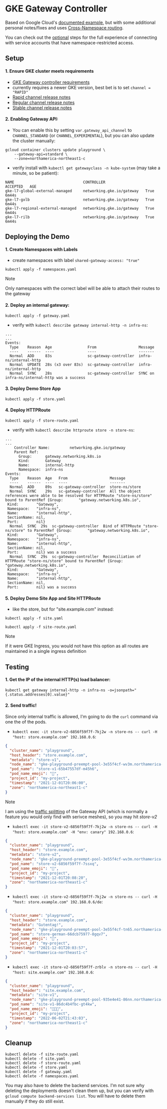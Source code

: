 # GKE Gateway Controller

Based on Google Cloud's [documented example](https://cloud.google.com/kubernetes-engine/docs/how-to/deploying-gateways), but with some additional personal notes/fixes and uses [Cross-Namespace routing](https://gateway-api.sigs.k8s.io/v1alpha2/guides/multiple-ns/).

You can check out the [optional](./optional/README.md) steps for the full experience of connecting with service accounts that have namespace-restricted access.


## Setup
#### 1. Ensure GKE cluster meets requirements
- [GKE Gateway controller requirements](https://cloud.google.com/kubernetes-engine/docs/how-to/deploying-gateways#requirements)
- currently requires a newer GKE version, best bet is to set `channel = "RAPID"`
- [Rapid channel release notes](https://cloud.google.com/kubernetes-engine/docs/release-notes-rapid)
- [Regular channel release notes](https://cloud.google.com/kubernetes-engine/docs/release-notes-regular)
- [Stable channel release notes](https://cloud.google.com/kubernetes-engine/docs/release-notes-stable)

#### 2. Enabling Gateway API:
- You can enable this by setting `var.gateway_api_channel` to `CHANNEL_STANDARD` (or `CHANNEL_EXPERIMENTAL`), but you can also update the cluster manually:
```
gcloud container clusters update playground \
    --gateway-api=standard \
    --zone=northamerica-northeast1-c
```

- verify install with `kubectl get gatewayclass -n kube-system` (may take a minute, so be patient):
```console
NAME                               CONTROLLER                  ACCEPTED   AGE
gke-l7-global-external-managed     networking.gke.io/gateway   True       6m44s
gke-l7-gxlb                        networking.gke.io/gateway   True       6m44s
gke-l7-regional-external-managed   networking.gke.io/gateway   True       6m44s
gke-l7-rilb                        networking.gke.io/gateway   True       6m44s
```


## Deploying the Demo
#### 1. Create Namespaces with Labels
- create namespaces with label `shared-gateway-access: "true"`
```
kubectl apply -f namespaces.yaml
```

> [!NOTE]
> Only namespaces with the correct label will be able to attach their routes to the gateway


#### 2. Deploy an internal gateway: 
```
kubectl apply -f gateway.yaml
```

- verify with `kubectl describe gateway internal-http -n infra-ns`:
```console
...
...
Events:
  Type    Reason  Age                From                   Message
  ----    ------  ----               ----                   -------
  Normal  ADD     83s                sc-gateway-controller  infra-ns/internal-http
  Normal  UPDATE  28s (x3 over 83s)  sc-gateway-controller  infra-ns/internal-http
  Normal  SYNC    28s                sc-gateway-controller  SYNC on infra-ns/internal-http was a success
```


#### 3. Deploy Demo Store App
```
kubectl apply -f store.yaml
```


#### 4. Deploy HTTPRoute 
```
kubectl apply -f store-route.yaml
```

- verify with `kubectl describe httproute store -n store-ns`:
```console
...
...
    Controller Name:         networking.gke.io/gateway
    Parent Ref:
      Group:      gateway.networking.k8s.io
      Kind:       Gateway
      Name:       internal-http
      Namespace:  infra-ns
Events:
  Type    Reason  Age   From                   Message
  ----    ------  ----  ----                   -------
  Normal  ADD     89s   sc-gateway-controller  store-ns/store
  Normal  SYNC    29s   sc-gateway-controller  All the object references were able to be resolved for HTTPRoute "store-ns/store" bound to ParentRef {Group:       "gateway.networking.k8s.io",
 Kind:        "Gateway",
 Namespace:   "infra-ns",
 Name:        "internal-http",
 SectionName: nil,
 Port:        nil}
  Normal  SYNC  29s  sc-gateway-controller  Bind of HTTPRoute "store-ns/store" to ParentRef {Group:       "gateway.networking.k8s.io",
 Kind:        "Gateway",
 Namespace:   "infra-ns",
 Name:        "internal-http",
 SectionName: nil,
 Port:        nil} was a success
  Normal  SYNC  29s  sc-gateway-controller  Reconciliation of HTTPRoute "store-ns/store" bound to ParentRef {Group:       "gateway.networking.k8s.io",
 Kind:        "Gateway",
 Namespace:   "infra-ns",
 Name:        "internal-http",
 SectionName: nil,
 Port:        nil} was a success
```


#### 5. Deploy Demo Site App and Site HTTPRoute
- like the store, but for "site.example.com" instead:
```
kubectl apply -f site.yaml

kubectl apply -f site-route.yaml
```

> [!NOTE]
> If it were GKE Ingress, you would not have this option as all routes are maintained in a single ingress definition


## Testing 
#### 1. Get the IP of the internal HTTP(s) load balancer:
```
kubectl get gateway internal-http -n infra-ns -o=jsonpath="{.status.addresses[0].value}"
```


#### 2. Send traffic!  
Since only internal traffic is allowed, I'm going to do the `curl` command via one the of the pods.

- `kubectl exec -it store-v2-6856f59f7f-7kj2w -n store-ns -- curl -H "host: store.example.com" 192.168.0.6`:
```JSON
{
  "cluster_name": "playground",
  "host_header": "store.example.com",
  "metadata": "store-v1",
  "node_name": "gke-playground-preempt-pool-3e55f4cf-wv3m.northamerica-northeast1-c.c.my-project.internal",
  "pod_name": "store-v1-65b47557df-m45h6",
  "pod_name_emoji": "🙅",
  "project_id": "my-project",
  "timestamp": "2021-12-01T20:06:00",
  "zone": "northamerica-northeast1-c"
}
```
> [!NOTE]
> I am using the [traffic splitting](https://gateway-api.sigs.k8s.io/v1alpha2/guides/traffic-splitting/) of the Gateway API (which is normally a feature you would only find with serivce meshes), so you may hit *store-v2*

- `kubectl exec -it store-v2-6856f59f7f-7kj2w -n store-ns -- curl -H "host: store.example.com" -H "env: canary" 192.168.0.6`:
```JSON
{
  "cluster_name": "playground",
  "host_header": "store.example.com",
  "metadata": "store-v2",
  "node_name": "gke-playground-preempt-pool-3e55f4cf-wv3m.northamerica-northeast1-c.c.my-project.internal",
  "pod_name": "store-v2-6856f59f7f-7ssxq",
  "pod_name_emoji": "💇",
  "project_id": "my-project",
  "timestamp": "2021-12-01T20:08:20",
  "zone": "northamerica-northeast1-c"
}
```

- `kubectl exec -it store-v2-6856f59f7f-7kj2w -n store-ns -- curl -H "host: store.example.com" 192.168.0.6/de`: 
```JSON
{
  "cluster_name": "playground",
  "host_header": "store.example.com",
  "metadata": "Gutentag!",
  "node_name": "gke-playground-preempt-pool-3e55f4cf-tn65.northamerica-northeast1-c.c.my-project.internal",
  "pod_name": "store-german-66dcb75977-8gqv7",
  "pod_name_emoji": "🧗",
  "project_id": "my-project",
  "timestamp": "2021-12-01T20:03:57",
  "zone": "northamerica-northeast1-c"
}
```

- `kubectl exec -it store-v2-6856f59f7f-zrblv -n store-ns -- curl -H "host: site.example.com" 192.168.0.6`:
```JSON
{
  "cluster_name": "playground",
  "host_header": "site.example.com",
  "metadata": "site-v1",
  "node_name": "gke-playground-preempt-pool-935e4e41-86nn.northamerica-northeast1-c.c.my-project.internal",
  "pod_name": "site-v1-86dc4b4fbc-gt4kw",
  "pod_name_emoji": "👨🏾‍🔬",
  "project_id": "my-project",
  "timestamp": "2022-06-02T21:43:03",
  "zone": "northamerica-northeast1-c"
}
```


## Cleanup
```
kubectl delete -f site-route.yaml
kubectl delete -f site.yaml
kubectl delete -f store-route.yaml
kubectl delete -f store.yaml
kubectl delete -f gateway.yaml
kubectl delete -f namespaces.yaml
```

You may also have to delete the backend services. I'm not sure why deleting the deployments doesn't clean them up, but you can verify with `gcloud compute backend-services list`.  You will have to delete them manually if they do still exist.


